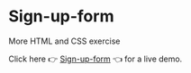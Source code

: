 # Sign-up-form
More HTML and CSS exercise

Click here 👉 [Sign-up-form](https://hasnatsn.github.io/sign_up_form/ "Sign-up-form") 👈 for a live demo.